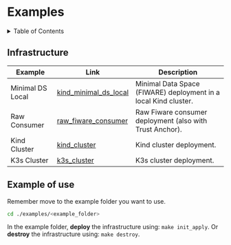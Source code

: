 # Examples

<!-- TABLE OF CONTENTS -->
<details>
  <summary>Table of Contents</summary>
  <ol>
    <li>
        <a href="#infrastructure">Infrastructure</a>
    </li>
    <li>
        <a href="#example-of-use">Example of use</a>
    </li>
  </ol>
</details>

## Infrastructure

| Example | Link | Description | 
| ------- | ---- | ----------- |
| Minimal DS Local | [kind_minimal_ds_local](kind_minimal_ds_local/) | Minimal Data Space (FIWARE) deployment in a local Kind cluster. |
| Raw Consumer | [raw_fiware_consumer](raw_fiware_consumer/) | Raw Fiware consumer deployment (also with Trust Anchor). |
| Kind Cluster | [kind_cluster](kind_cluster/) | Kind cluster deployment. |
| K3s Cluster | [k3s_cluster](k3s_cluster/) | K3s cluster deployment. |

## Example of use

Remember move to the example folder you want to use.

```bash
cd ./examples/<example_folder>
```

In the example folder, **deploy** the infrastructure using: `make init_apply`. Or **destroy** the infrastructure using: `make destroy`.
